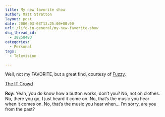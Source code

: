 ```yaml
---
title: My new favorite show
author: Matt Stratton
layout: post
date: 2006-03-03T13:25:00+00:00
url: /life-in-general/my-new-favorite-show
dsq_thread_id:
  - 28258483
categories:
  - Personal
tags:
  - Television

---
```

Well, not my FAVORITE, but a great find, courtesy of [Fuzzy][1].

[The IT Crowd][2]

**Roy:** Yeah, you do know how a button works, don&#8217;t you? No, not on clothes. No, there you go, I just heard it come on. No, that&#8217;s the music you hear when it comes on. No, that&#8217;s the music you hear when&#8230; I&#8217;m sorry, are you from the past?

 [1]: http://www.fuzzyco.com/news/archives/001484.html
 [2]: http://www.channel4.com/entertainment/tv/microsites/I/itcrowd/